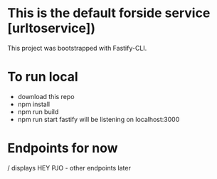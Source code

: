 # This is the default forside service [urltoservice])
This project was bootstrapped with Fastify-CLI.

# To run local
- download this repo
- npm install
- npm run build
- npm run start 
fastify will be listening on localhost:3000

# Endpoints for now 
/ displays HEY PJO - other endpoints later

